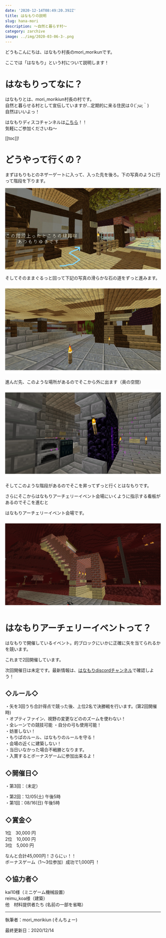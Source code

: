 ```yaml
---
date: '2020-12-14T08:49:20.392Z'
title: はなもりの説明
slug: hana-mori
description: ～自然と暮らす村～
category: zarchive
image: ../img/2020-03-06-3-.png
---
```

どうもこんにちは、はなもり村長のmori_morikunです。

ここでは「はなもり」という村について説明します！

# はなもりってなに？

はなもりとは、mori_morikiun村長の村です。\
自然と暮らせる村として宣伝していますが...定期的に来る住民は０(´;ω;｀)\
自然はいいよっ！

はなもりディスコチャンネルは[こちら](https://discord.gg/nwSAyXQw)！！\
気軽にご参加くださいね～

[[toc]]!

# どうやって行くの？

まずはもりもとのネザーゲートに入って、入った先を後ろ。下の写真のように行って階段を下ります。

![](/img/inked2020-11-15_17.09.30_li.jpg)

そしてそのままぐるっと回って下記の写真の滑らかな石の道をずっと進みます。

![](/img/2020-12-14-1-.png)

進んだ先、このような場所があるのでそこから外に出ます（奥の空間）

![](/img/2020-12-14-2-.png)

そしてこのような階段があるのでそこを昇ってずっと行くとはなもりです。

さらにそこからはなもりアーチェリーイベント会場にいくように指示する看板があるのでそこを進むと

はなもりアーチェリーイベント会場です。

![](/img/2020-11-15-2-.png)

# はなもりアーチェリーイベントって？

はなもりで開催しているイベント。的ブロックにいかに正確に矢を当てられるかを競います。

これまで2回開催しています。

次回開催日は未定です。最新情報は、[はなもりdiscordチャンネル](https://discord.gg/nwSAyXQw)で確認しよう！

## ◇ルール◇

・矢を3回うち合計得点で競った後、上位2名で決勝戦を行います。(第2回開催時) \
・オプティファイン、視野の変更などののズームを使わない！  \
・全レーンでの競技可能 ・自分の弓も使用可能！\
・妨害しない！ \
・もりぱのルール、はなもりのルールを守る！ \
・会場の近くに建築しない！\
・当日いなかった場合不戦勝となります。　　　　　　\
・入賞するとボーナスゲームに参加出来るよ！　

## ◇開催日◇

・第3回：（未定）

・第2回：12/05(土) 午後5時\
・第1回：08/16(日) 午後5時

## ◇賞金◇

1位　30,000 円 \
2位　10,000 円 \
3位　5,000 円 

なんと合計45,000円！さらにぃ！！ \
ボーナスゲーム（1～3位参加）成功で1,000円 ！

## ◇協力者◇

kai10様（ミニゲーム機械設置） \
reimu_koa様（建築）\
他　材料提供者たち (名前の一部を省略）

- - -

執筆者：mori_morikiun (そんちょー)

最終更新日：2020/12/14
